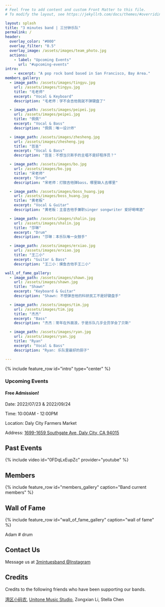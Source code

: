 ```yaml
---
# Feel free to add content and custom Front Matter to this file.
# To modify the layout, see https://jekyllrb.com/docs/themes/#overriding-theme-defaults

layout: splash
title: "3 minutes band | 三分钟乐队"
permalink: /
header:
  overlay_color: "#000"
  overlay_filter: "0.5"
  overlay_image: /assets/images/team_photo.jpg
  actions:
    - label: "Upcoming Events"
      url: "#upcoming-events"
intro:
    - excerpt: "A pop rock band based in San Francisco, Bay Area."
members_gallery:
  - image_path: /assets/images/tingyu.jpg
    url: /assets/images/tingyu.jpg
    title: "毛老师"
    excerpt: "Vocal & Keyboard"
    description: "毛老师：学不会吉他我就不弹键盘了"

  - image_path: /assets/images/peipei.jpg
    url: /assets/images/peipei.jpg
    title: "佩佩"
    excerpt: "Vocal & Bass"
    description: "佩佩：唯一设计师"

  - image_path: /assets/images/zhesheng.jpg
    url: /assets/images/zhesheng.jpg
    title: "哲圣"
    excerpt: "Vocal & Bass"
    description: "哲圣：不想当贝斯手的主唱不是好程序员？"

  - image_path: /assets/images/bo.jpg
    url: /assets/images/bo.jpg
    title: "宋老师"
    excerpt: "Drum"
    description: "宋老师：打鼓吉他弹bass，哪里缺人去哪里"

  - image_path: /assets/images/boss_huang.jpg
    url: /assets/images/boss_huang.jpg
    title: "黄老板"
    excerpt: "Vocal & Guitar"
    description: "黄老板：主音吉他手兼职singer songwriter 爱好喝啤酒"

  - image_path: /assets/images/shalin.jpg
    url: /assets/images/shalin.jpg
    title: "莎琳"
    excerpt: "Drum"
    description: "莎琳：本乐队唯一女鼓手"

  - image_path: /assets/images/erxiao.jpg
    url: /assets/images/erxiao.jpg
    title: "王二小"
    excerpt: "Guitar & Bass"
    description: "王二小：摸鱼吉他手王二小"

wall_of_fame_gallery:
  - image_path: /assets/images/shawn.jpg
    url: /assets/images/shawn.jpg
    title: "Shawn"
    excerpt: "Keyboard & Guitar"
    description: "Shawn: 不想弹吉他的科研民工不是好键盘手"

  - image_path: /assets/images/tim.jpg
    url: /assets/images/tim.jpg
    title: "杰杰"
    excerpt: "Bass"
    description: "杰杰：常年在外面浪，于是乐队几乎全员学会了贝斯"

  - image_path: /assets/images/ryan.jpg
    url: /assets/images/ryan.jpg
    title: "Ryan"
    excerpt: "Vocal & Bass"
    description: "Ryan: 乐队里最好的厨子"

---
```


{% include feature_row id="intro" type="center" %}
### Upcoming Events

#### Free Admission!

Date: 2022/07/23 & 2022/09/24

Time: 10:00AM - 12:00PM

Location: Daly City Farmers Market

Address: [1699-1659 Southgate Ave, Daly City, CA 94015](https://www.google.com/maps/place/Daly+City+Farmers'+Market+at+Serramonte+Center/@37.6736087,-122.4717038,17z/data=!3m1!4b1!4m5!3m4!1s0x808f7b8dbb2d1a77:0x63d8a4c3bdbd7dfc!8m2!3d37.6736087!4d-122.4695151)

## Past Events

{% include video id="0FDqLxEupZc" provider="youtube" %}

## Members

{% include feature_row id="members_gallery" caption="Band current members" %}

## Wall of Fame

{% include feature_row id="wall_of_fame_gallery" caption="wall of fame" %}

Adam # drum


## Contact Us

Message us at [3mintuesband @Instagram](https://www.instagram.com/3minutesband/)

## Credits

Credits to the following friends who have been supporting our bands. 

[湾区小码农](https://www.youtube.com/channel/UCxuQORF44M1BLFgdTNBYLBw), [Unitone Music Studio](https://www.unitonemusic.com/), Zongxian Li, Stella Chen

